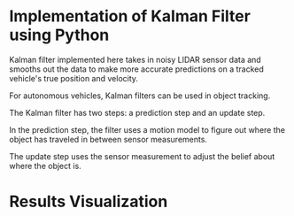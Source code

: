 # Implementation of Kalman Filter using Python

Kalman filter implemented here takes in noisy LIDAR sensor data and smooths out the data to make more accurate predictions on a tracked vehicle's true position and velocity.

For autonomous vehicles, Kalman filters can be used in object tracking.

The Kalman filter has two steps: a prediction step and an update step.

In the prediction step, the filter uses a motion model to figure out where the object has traveled in between sensor measurements. 

The update step uses the sensor measurement to adjust the belief about where the object is.

# Results Visualization 
